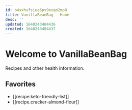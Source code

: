 ```yaml
---
id: b4sxhufsiue6pv9evqo2mp8
title: VanillaBeanBag - Home
desc: ''
updated: 1648243484436
created: 1648243484437
---
```

# Welcome to VanillaBeanBag

Recipes and other health information.

## Favorites
- [[recipe.keto-friendly-list]]
- [[recipe.cracker-almond-flour]]